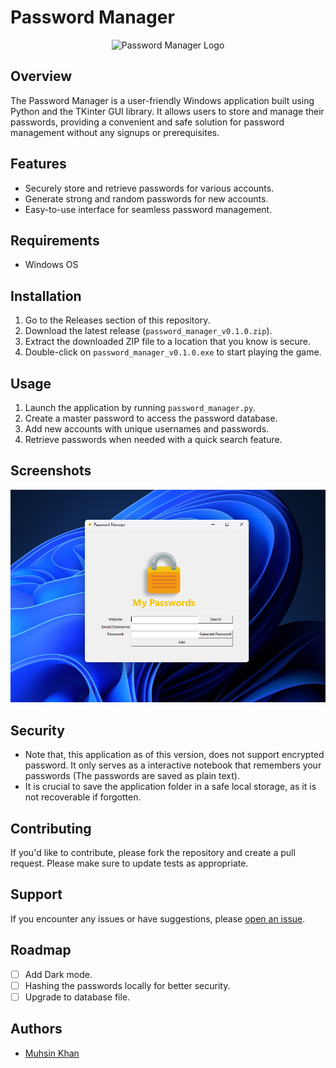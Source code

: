 # Password Manager

<p align="center">
  <img src="assets/password_manager_icon.ico" alt="Password Manager Logo" height="100">
</p>

## Overview

The Password Manager is a user-friendly Windows application built 
using Python and the TKinter GUI library. It allows users to store and manage 
their passwords, providing a convenient and safe solution for 
password management without any signups or prerequisites.

## Features

- Securely store and retrieve passwords for various accounts.
- Generate strong and random passwords for new accounts.
- Easy-to-use interface for seamless password management.

## Requirements

- Windows OS

## Installation

1. Go to the Releases section of this repository.
2. Download the latest release (`password_manager_v0.1.0.zip`).
3. Extract the downloaded ZIP file to a location that you know is secure.
4. Double-click on `password_manager_v0.1.0.exe` to start playing the game.

## Usage

1. Launch the application by running `password_manager.py`.
2. Create a master password to access the password database.
3. Add new accounts with unique usernames and passwords.
4. Retrieve passwords when needed with a quick search feature.

## Screenshots

![Main Screen](screenshot/main_screen.png)

## Security

- Note that, this application as of this version, does not support
encrypted password. It only serves as a interactive
notebook that remembers your passwords (The passwords are saved as plain text).
- It is crucial to save the application folder in a safe local storage, as it is not recoverable if forgotten.

[//]: # ()
[//]: # (## Configuration)

[//]: # ()
[//]: # (You can customize the following parameters in `main.py`:)

[//]: # ()
[//]: # (- `DATABASE_FILE`: Path to the password database file.)

[//]: # (- `ENCRYPTION_KEY`: Secret key used for encryption &#40;keep this secure&#41;.)

## Contributing

If you'd like to contribute, please fork the repository and create a pull request. Please make sure to update tests as appropriate.

## Support

If you encounter any issues or have suggestions, please [open an issue](https://github.com/muhzinkhan/password-manager/issues).

## Roadmap

- [ ] Add Dark mode.
- [ ] Hashing the passwords locally for better security.
- [ ] Upgrade to database file.

## Authors

- [Muhsin Khan](https://github.com/muhzinkhan)
